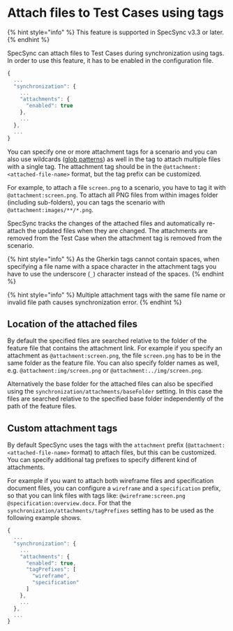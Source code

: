 # Attach files to Test Cases using tags

{% hint style="info" %}
This feature is supported in SpecSync v3.3 or later.
{% endhint %}

SpecSync can attach files to Test Cases during synchronization using tags. In order to use this feature, it has to be enabled in the configuration file. 

```javascript
{
  ...
  "synchronization": {
    ...
    "attachments": {
      "enabled": true
    },
    ...
  },
  ...
}
```

You can specify one or more attachment tags for a scenario and you can also use wildcards \([glob patterns](https://en.wikipedia.org/wiki/Glob_%28programming%29)\) as well in the tag to attach multiple files with a single tag. The attachment tag should be in the `@attachment:<attached-file-name>` format, but the tag prefix can be customized. 

For example, to attach a file `screen.png` to a scenario, you have to tag it with `@attachment:screen.png`. To attach all PNG files from within images folder (including sub-folders), you can tags the scenario with `@attachment:images/**/*.png`.

SpecSync tracks the changes of the attached files and automatically re-attach the updated files when they are changed. The attachments are removed from the Test Case when the attachment tag is removed from the scenario.

{% hint style="info" %}
As the Gherkin tags cannot contain spaces, when specifying a file name with a space character in the attachment tags you have to use the underscore \(`_`\) character instead of the spaces. 
{% endhint %}

{% hint style="info" %}
Multiple attachment tags with the same file name or invalid file path causes synchronization error. 
{% endhint %}

## Location of the attached files

By default the specified files are searched relative to the folder of the feature file that contains the attachment link. For example if you specify an attachment as `@attachment:screen.png`, the file `screen.png` has to be in the same folder as the feature file. You can also specify folder names as well, e.g. `@attachment:img/screen.png` or `@attachment:../img/screen.png`. 

Alternatively the base folder for the attached files can also be specified using the `synchronization/attachments/baseFolder` setting. In this case the files are searched relative to the specified base folder independently of the path of the feature files.

## Custom attachment tags

By default SpecSync uses the tags with the `attachment` prefix (`@attachment:<attached-file-name>` format) to attach files, but this can be customized. You can specify additional tag prefixes to specify different kind of attachments. 

For example if you want to attach both wireframe files and specification document files, you can configure a `wireframe` and a `specification` prefix, so that you can link files with tags like: `@wireframe:screen.png @specification:overview.docx`. For that the `synchronization/attachments/tagPrefixes` setting has to be used as the following example shows.

```javascript
{
  ...
  "synchronization": {
    ...
    "attachments": {
      "enabled": true,
      "tagPrefixes": [
        "wireframe",
        "specification"
      ]
    },
    ...
  },
  ...
}
```
